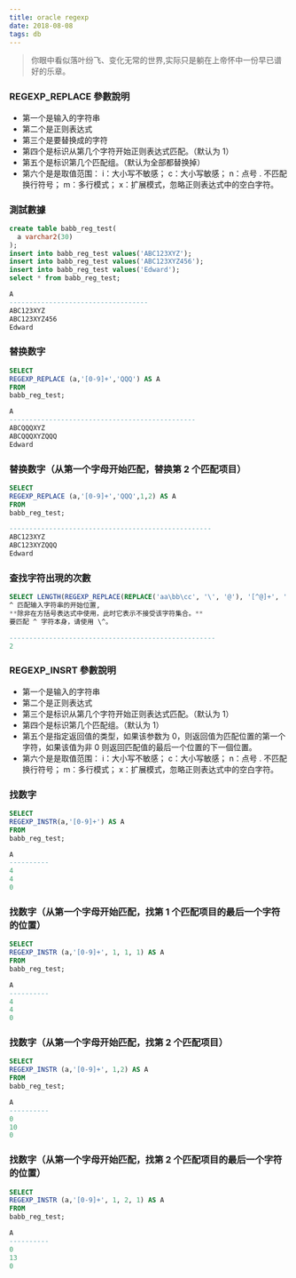 ```yaml
---
title: oracle regexp
date: 2018-08-08
tags: db
---
```


> 你眼中看似落叶纷飞、变化无常的世界,实际只是躺在上帝怀中一份早已谱好的乐章。

### REGEXP_REPLACE 參數說明

-   第一个是输入的字符串
-   第二个是正则表达式
-   第三个是要替换成的字符
-   第四个是标识从第几个字符开始正则表达式匹配。（默认为 1）
-   第五个是标识第几个匹配组。（默认为全部都替换掉）
-   第六个是是取值范围：
    i：大小写不敏感；
    c：大小写敏感；
    n：点号 . 不匹配换行符号；
    m：多行模式；
    x：扩展模式，忽略正则表达式中的空白字符。

### 測試數據

```sql
create table babb_reg_test(
  a varchar2(30)
);
insert into babb_reg_test values('ABC123XYZ');
insert into babb_reg_test values('ABC123XYZ456');
insert into babb_reg_test values('Edward');
select * from babb_reg_test;

A
-----------------------------------
ABC123XYZ
ABC123XYZ456
Edward
```

### 替换数字

```sql
SELECT
REGEXP_REPLACE (a,'[0-9]+','QQQ') AS A
FROM
babb_reg_test;

A
-----------------------------------------------
ABCQQQXYZ
ABCQQQXYZQQQ
Edward
```

### 替换数字（从第一个字母开始匹配，替换第 2 个匹配项目）

```sql
SELECT
REGEXP_REPLACE (a,'[0-9]+','QQQ',1,2) AS A
FROM
babb_reg_test;

---------------------------------------------------
ABC123XYZ
ABC123XYZQQQ
Edward

```

### 查找字符出現的次數

```sql
SELECT LENGTH(REGEXP_REPLACE(REPLACE('aa\bb\cc', '\', '@'), '[^@]+', ''))  FROM DUAL;
^ 匹配输入字符串的开始位置,
**除非在方括号表达式中使用，此时它表示不接受该字符集合。**
要匹配 ^ 字符本身，请使用 \^。

----------------------------------------------------
2
```

### REGEXP_INSRT 參數說明

-   第一个是输入的字符串
-   第二个是正则表达式
-   第三个是标识从第几个字符开始正则表达式匹配。（默认为 1）
-   第四个是标识第几个匹配组。（默认为 1）
-   第五个是指定返回值的类型，如果该参数为 0，则返回值为匹配位置的第一个字符，如果该值为非 0 则返回匹配值的最后一个位置的下一個位置。
-   第六个是是取值范围：
    i：大小写不敏感；
    c：大小写敏感；
    n：点号 . 不匹配换行符号；
    m：多行模式；
    x：扩展模式，忽略正则表达式中的空白字符。

### 找数字

```sql
SELECT
REGEXP_INSTR(a,'[0-9]+') AS A
FROM
babb_reg_test;

A
----------
4
4
0

```

### 找数字（从第一个字母开始匹配，找第 1 个匹配项目的最后一个字符的位置）

```sql
SELECT
REGEXP_INSTR (a,'[0-9]+', 1, 1, 1) AS A
FROM
babb_reg_test;

A
----------
4
4
0
```

### 找数字（从第一个字母开始匹配，找第 2 个匹配项目）

```sql
SELECT
REGEXP_INSTR (a,'[0-9]+', 1,2) AS A
FROM
babb_reg_test;

A
----------
0
10
0
```

### 找数字（从第一个字母开始匹配，找第 2 个匹配项目的最后一个字符的位置）

```sql
SELECT
REGEXP_INSTR (a,'[0-9]+', 1, 2, 1) AS A
FROM
babb_reg_test;

A
----------
0
13
0
```
